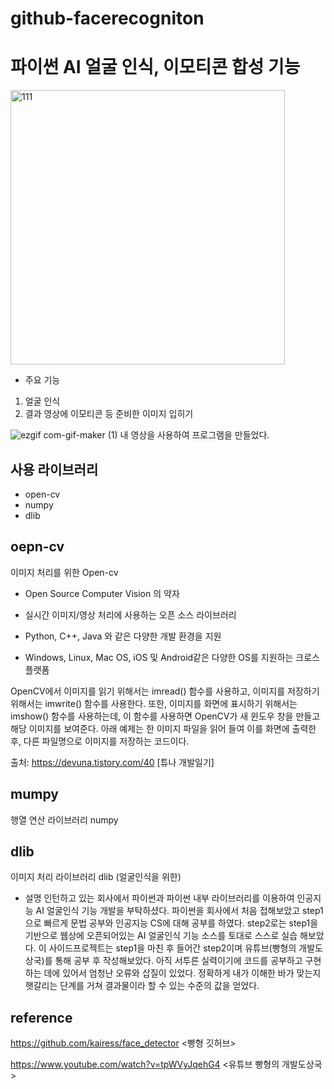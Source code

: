 ﻿# github-facerecogniton
 
 
 
 # 파이썬 AI 얼굴 인식, 이모티콘 합성 기능
 
 <img width="439" alt="111" src="https://user-images.githubusercontent.com/78295968/124686441-1b91ac80-df0e-11eb-896c-51ccf5c27a98.png">

 
 - 주요 기능
 1. 얼굴 인식
 2. 결과 영상에 이모티콘 등 준비한 이미지 입히기
 
 ![ezgif com-gif-maker (1)](https://user-images.githubusercontent.com/78295968/124685882-1718c400-df0d-11eb-9efc-c75b34439608.gif)
내 영상을 사용하여 프로그램을 만들었다.


 
 ## 사용 라이브러리
 - open-cv 
 - numpy 
 - dlib
 
 ## oepn-cv
 이미지 처리를 위한 Open-cv
 
- Open Source Computer Vision 의 약자

- 실시간 이미지/영상 처리에 사용하는 오픈 소스 라이브러리 

- Python, C++, Java 와 같은 다양한 개발 환경을 지원

- Windows, Linux, Mac OS, iOS 및 Android같은 다양한 OS를 지원하는 크로스 플랫폼

OpenCV에서 이미지를 읽기 위해서는 imread() 함수를 사용하고, 이미지를 저장하기 위해서는 imwrite() 함수를 사용한다. 또한, 이미지를 화면에 표시하기 위해서는 imshow() 함수를 사용하는데, 이 함수를 사용하면 OpenCV가 새 윈도우 창을 만들고 해당 이미지를 보여준다. 아래 예제는 한 이미지 파일을 읽어 들여 이를 화면에 출력한 후, 다른 파일명으로 이미지를 저장하는 코드이다.



출처: https://devuna.tistory.com/40 [튜나 개발일기]
 
 ## mumpy
 행열 연산 라이브러리 numpy
 
 ## dlib
 이미지 처리 라이브러리 dlib (얼굴인식을 위한)
 
 - 설명
 인턴하고 있는 회사에서 파이썬과 파이썬 내부 라이브러리를 이용하여 인공지능 AI 얼굴인식 기능 개발을 부탁하셨다.
 파이썬을 회사에서 처음 접해보았고 step1으로 빠르게 문법 공부와 인공지능 CS에 대해 공부를 하였다.
 step2로는 step1을 기반으로 웹상에 오픈되어있는 AI 얼굴인식 기능 소스를 토대로 스스로 실습 해보았다.
 이 사이드프로젝트는 step1을 마친 후 들어간 step2이며 유튜브(빵형의 개발도상국)를 통해 공부 후 작성해보았다.
 아직 서투른 실력이기에 코드를 공부하고 구현하는 데에 있어서 엄청난 오류와 삽질이 있었다. 
 정확하게 내가 이해한 바가 맞는지 햇갈리는 단계를 거쳐 결과물이라 할 수 있는 수준의 값을 얻었다.
 
 ## reference
 https://github.com/kairess/face_detector <빵형 깃허브>
 
 https://www.youtube.com/watch?v=tpWVyJqehG4 <유튜브 빵형의 개발도상국>
 
